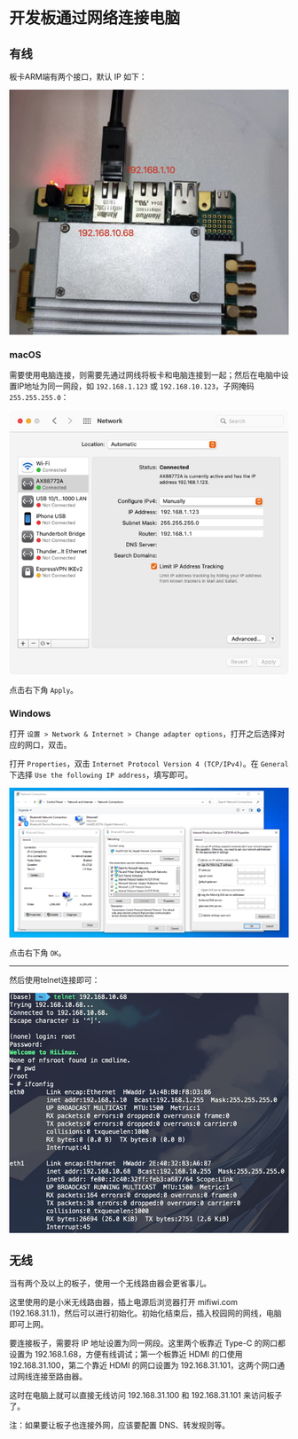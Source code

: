 # 开发板通过网络连接电脑

## 有线

板卡ARM端有两个接口，默认 IP 如下：

![](images-221102/nipc-network-interface.jpg)

### macOS

需要使用电脑连接，则需要先通过网线将板卡和电脑连接到一起；然后在电脑中设置IP地址为同一网段，如 `192.168.1.123` 或 `192.168.10.123`，子网掩码 `255.255.255.0`：

![](images-221102/macos-network.jpg)

点击右下角 `Apply`。

### Windows

打开 `设置 > Network & Internet > Change adapter options`，打开之后选择对应的网口，双击。

打开 `Properties`，双击 `Internet Protocol Version 4 (TCP/IPv4)`。在 `General` 下选择 `Use the following IP address`，填写即可。

![](images-221102/windows-network.png)

点击右下角 `OK`。

---

然后使用telnet连接即可：

![](images-221102/new-ifconfig.jpg)

## 无线

当有两个及以上的板子，使用一个无线路由器会更省事儿。

这里使用的是小米无线路由器，插上电源后浏览器打开 mifiwi.com (192.168.31.1)，然后可以进行初始化。初始化结束后，插入校园网的网线，电脑即可上网。

要连接板子，需要将 IP 地址设置为同一网段。这里两个板靠近 Type-C 的网口都设置为 192.168.1.68，方便有线调试；第一个板靠近 HDMI 的口使用 192.168.31.100，第二个靠近 HDMI 的网口设置为 192.168.31.101，这两个网口通过网线连接至路由器。

这时在电脑上就可以直接无线访问 192.168.31.100 和 192.168.31.101 来访问板子了。

注：如果要让板子也连接外网，应该要配置 DNS、转发规则等。
